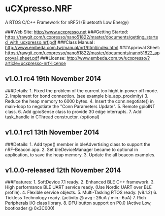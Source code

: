uCXpresso.NRF
===============================
A RTOS C/C++ Framework for nRF51 (Bluetooth Low Energy)

###Web Site: http://www.ucxpresso.net
###Getting Started: https://rawgit.com/ucxpresso/nano51822/master/documents/getting_started_with_ucxpresso.nrf.pdf
###Class Manual : http://www.embeda.com.tw/manual/nrf/html/index.html
###Approval Sheet: https://rawgit.com/ucxpresso/nano51822/master/documents/nano51822_approval_sheet.pdf
###License: http://www.embeda.com.tw/ucxpresso/?article=ucxpresso-nrf-license

v1.0.1 rc4 19th November 2014
--------------------------------
###Details: 
	1. Fixed the problem of the current too hight in power off mode.
    2. Implement for bond connection. (see example ble_app_proximity)
    3. Reduce the heap memory to 6000 bytes. 
    4. Insert the conn.negotiate() in main-loop to negotiate the "Conn Parameters Update".
    5. Remote gpioINT class.
    6. Add gpioSense class to provide 30 edge interrupts.
    7. Add task_handle in CThread constructor. (optional)

v1.0.1 rc1 13th November 2014
--------------------------------
###Details: 
	1. Add type() member in bleAdvertising class to support the nRF-Beacon app.
	2. Set bleDeviceManager became to optional in application, to save the heap memory.
	3. Update the all beacon examples.

v1.0.0-released 12th November 2014
--------------------------------
###Features: 
	1. SoftDevice 7.1 ready.
	2. Enhanced BLE C++ framework.
	3. High performance BLE UART service ready. (Use Nordic UART over BLE profile).
	4. Flexible service objects.
	5. Multi-Tasking RTOS ready. (v8.1.2)
	6. Tickless Technology ready. (activity @ avg.: 26uA / min.: 6uA)
	7. Rich Peripherals I/O class library.
	8. DFU button support on P0.0 (Active Low, bootloader @ 0x3C000)

